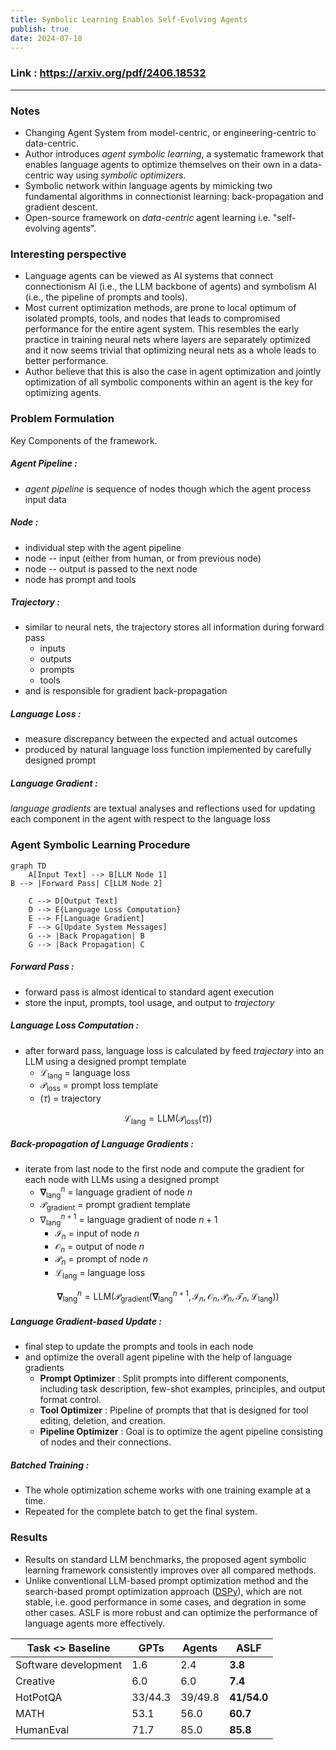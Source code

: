 ```yaml
---
title: Symbolic Learning Enables Self-Evolving Agents
publish: true
date: 2024-07-18
---
```

### Link : https://arxiv.org/pdf/2406.18532
---
### Notes
- Changing Agent System from model-centric, or engineering-centric to data-centric.
- Author introduces *agent symbolic learning*, a systematic framework that enables language agents to optimize themselves on their own in a data-centric way using *symbolic optimizers*.
- Symbolic network within language agents by mimicking two fundamental algorithms in connectionist learning: back-propagation and gradient descent.
- Open-source framework on *data-centric* agent learning i.e. "self-evolving agents".

### Interesting perspective
- Language agents can be viewed as AI systems that connect connectionism AI (i.e., the LLM backbone of agents) and symbolism AI (i.e., the pipeline of prompts and tools).
- Most current optimization methods, are prone to local optimum of isolated prompts, tools, and nodes that leads to compromised performance for the entire agent system. This resembles the early practice in training neural nets where layers are separately optimized and it now seems trivial that optimizing neural nets as a whole leads to better performance. 
- Author believe that this is also the case in agent optimization and jointly optimization of all symbolic components within an agent is the key for optimizing agents. 


### Problem Formulation
Key Components of the framework.
##### Agent Pipeline : 
- *agent pipeline* is sequence of nodes though which the agent process input data
##### Node :
- individual step with the agent pipeline
- node -- input (either from human, or from previous node)
- node -- output is passed to the next node
- node has prompt and tools
##### Trajectory :
- similar to neural nets, the trajectory stores all information during forward pass
	- inputs
	- outputs
	- prompts
	- tools
- and is responsible for gradient back-propagation
##### Language Loss :
- measure discrepancy between the expected and actual outcomes
- produced by natural language loss function implemented by carefully designed prompt
##### Language Gradient : 
*language gradients* are textual analyses and reflections used for updating each component in the agent with respect to the language loss


### Agent Symbolic Learning Procedure
```mermaid
graph TD
    A[Input Text] --> B[LLM Node 1]
B --> |Forward Pass| C[LLM Node 2]

    C --> D[Output Text]
    D --> E{Language Loss Computation}
    E --> F[Language Gradient]
    F --> G[Update System Messages]
    G --> |Back Propagation| B
    G --> |Back Propagation| C
```
##### Forward Pass : 
- forward pass is almost identical to standard agent execution
- store the input, prompts, tool usage, and output to *trajectory*
##### Language Loss Computation :
- after forward pass, language loss is calculated by feed *trajectory* into an LLM using a designed prompt template
	- $\mathcal{L}_{\text{lang}}$ = language loss 
	- $\mathcal{P}_{\text{loss}}$ = prompt loss template
	- $(\tau)$ = trajectory

$$\mathcal{L}_{\text{lang}} = \text{LLM}(\mathcal{P}_{\text{loss}}(\tau))
$$
##### Back-propagation of Language Gradients : 
- iterate from last node to the first node and compute the gradient for each node with LLMs using a designed prompt
	- $\mathbf{\nabla}_{\text{lang}}^n$ = language gradient of node $n$ 
	- $\mathcal{P}_{\text{gradient}}$ = prompt gradient template
	- ${\nabla}_{\text{lang}}^{n+1}$ = language gradient of node $n+1$ 
		- $\mathcal{I}_n$ = input of node $n$
		- $\mathcal{O}_n$ = output of node $n$
		- $\mathcal{P}_n$ = prompt of node $n$
		- $\mathcal{L}_{\text{lang}}$ = language loss



$$ \mathbf{\nabla}_{\text{lang}}^n = \text{LLM}(\mathcal{P}_{\text{gradient}}(\mathbf{\nabla}_{\text{lang}}^{n+1}, \mathcal{I}_n, \mathcal{O}_n, \mathcal{P}_n, \mathcal{T}_n, \mathcal{L}_{\text{lang}}))
 $$
##### Language Gradient-based Update : 
- final step to update the prompts and tools in each node 
- and optimize the overall agent pipeline with the help of language gradients
	- **Prompt Optimizer** : Split prompts into different components, including task description, few-shot examples, principles, and output format control.
	- **Tool Optimizer** : Pipeline of prompts that that is designed for tool editing, deletion, and creation.
	- **Pipeline Optimizer** : Goal is to optimize the agent pipeline consisting of nodes and their connections.

##### Batched Training : 
- The whole optimization scheme works with one training example at a time. 
- Repeated for the complete batch to get the final system.

### Results 
- Results on standard LLM benchmarks, the proposed agent symbolic learning framework consistently improves over all compared methods.
- Unlike conventional LLM-based prompt optimization method and the search-based prompt optimization approach ([DSPy](https://github.com/stanfordnlp/dspy)), which are not stable, i.e. good performance in some cases, and degration in some other cases. ASLF is more robust and can optimize the performance of language agents more effectively. 

| Task <> Baseline     | GPTs    | Agents  | ASLF        |
| -------------------- | ------- | ------- | ----------- |
| Software development | 1.6     | 2.4     | **3.8**     |
| Creative             | 6.0     | 6.0     | **7.4**     |
| HotPotQA             | 33/44.3 | 39/49.8 | **41/54.0** |
| MATH                 | 53.1    | 56.0    | **60.7**    |
| HumanEval            | 71.7    | 85.0    | **85.8**    |


